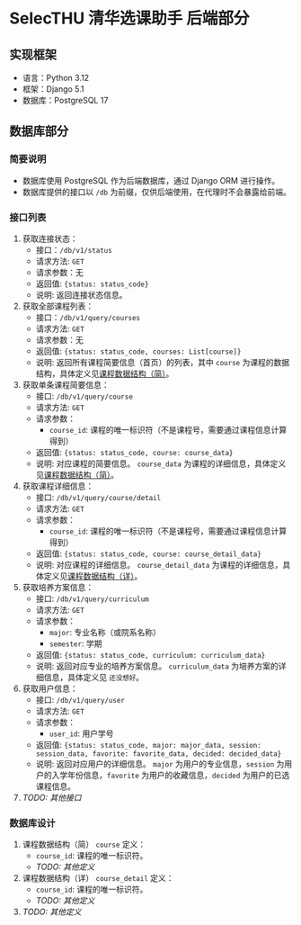# SelecTHU 清华选课助手 后端部分
## 实现框架
- 语言：Python 3.12
- 框架：Django 5.1
- 数据库：PostgreSQL 17

## 数据库部分
### 简要说明
- 数据库使用 PostgreSQL 作为后端数据库，通过 Django ORM 进行操作。
- 数据库提供的接口以 `/db` 为前缀，仅供后端使用，在代理时不会暴露给前端。

### 接口列表
1. 获取连接状态：<span id="api-status"></span>
    - 接口：`/db/v1/status`
    - 请求方法: `GET`
    - 请求参数：无
    - 返回值: `{status: status_code}`
    - 说明: 返回连接状态信息。
2. 获取全部课程列表：<span id="api-query-courses"></span>
    - 接口：`/db/v1/query/courses`
    - 请求方法: `GET`
    - 请求参数：无
    - 返回值: `{status: status_code, courses: List[course]}`
    - 说明: 返回所有课程简要信息（首页）的列表，其中 `course` 为课程的数据结构，具体定义见[课程数据结构（简）](#def-course-struct)。
3. 获取单条课程简要信息：<span id="api-query-course"></span>
    - 接口: `/db/v1/query/course`
    - 请求方法: `GET`
    - 请求参数：
      - `course_id`: 课程的唯一标识符（不是课程号，需要通过课程信息计算得到）
    - 返回值: `{status: status_code, course: course_data}`
    - 说明: 对应课程的简要信息。 `course_data` 为课程的详细信息，具体定义见[课程数据结构（简）](#def-course-struct)。
4. 获取课程详细信息：<span id="api-query-course-detail"></span>
    - 接口: `/db/v1/query/course/detail`
    - 请求方法: `GET`
    - 请求参数：
      - `course_id`: 课程的唯一标识符（不是课程号，需要通过课程信息计算得到）
    - 返回值: `{status: status_code, course: course_detail_data}`
    - 说明: 对应课程的详细信息。 `course_detail_data` 为课程的详细信息，具体定义见[课程数据结构（详）](#def-course-struct-detail)。
5. 获取培养方案信息：<span id="api-query-curriculum"></span>
    - 接口: `/db/v1/query/curriculum`
    - 请求方法: `GET`
    - 请求参数：
       - `major`: 专业名称（或院系名称）
       - `semester`: 学期
    - 返回值: `{status: status_code, curriculum: curriculum_data}`
    - 说明: 返回对应专业的培养方案信息。 `curriculum_data` 为培养方案的详细信息，具体定义见 `还没想好`。
6. 获取用户信息：<span id="api-query-user"></span>
    - 接口: `/db/v1/query/user`
    - 请求方法: `GET`
    - 请求参数：
       - `user_id`: 用户学号
    - 返回值: `{status: status_code, major: major_data, session: session_data, favorite: favorite_data, decided: decided_data}`
    - 说明: 返回对应用户的详细信息。 `major` 为用户的专业信息，`session` 为用户的入学年份信息，`favorite` 为用户的收藏信息，`decided` 为用户的已选课程信息。
7. *TODO: 其他接口*

### 数据库设计
1. 课程数据结构（简） `course` 定义：<span id="def-course-struct"></span>
    - `course_id`: 课程的唯一标识符。
    - *TODO: 其他定义*
2. 课程数据结构（详） `course_detail` 定义：<span id="def-course-struct-detail"></span>
    - `course_id`: 课程的唯一标识符。
    - *TODO: 其他定义*
3. *TODO: 其他定义*